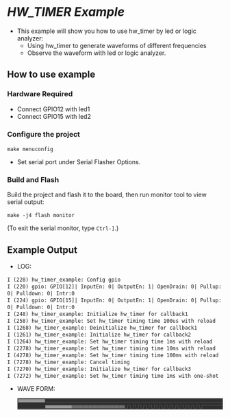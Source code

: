 # _HW_TIMER Example_

* This example will show you how to use hw_timer by led or logic analyzer:  
    * Using hw_timer to generate waveforms of different frequencies
    * Observe the waveform with led or logic analyzer.    

## How to use example

### Hardware Required

 * Connect GPIO12 with led1
 * Connect GPIO15 with led2

### Configure the project

```
make menuconfig
```

* Set serial port under Serial Flasher Options.


### Build and Flash

Build the project and flash it to the board, then run monitor tool to view serial output:

```
make -j4 flash monitor
```

(To exit the serial monitor, type ``Ctrl-]``.)

## Example Output  

* LOG:  

```  
I (228) hw_timer_example: Config gpio
I (220) gpio: GPIO[12]| InputEn: 0| OutputEn: 1| OpenDrain: 0| Pullup: 0| Pulldown: 0| Intr:0
I (224) gpio: GPIO[15]| InputEn: 0| OutputEn: 1| OpenDrain: 0| Pullup: 0| Pulldown: 0| Intr:0
I (248) hw_timer_example: Initialize hw_timer for callback1
I (258) hw_timer_example: Set hw_timer timing time 100us with reload
I (1268) hw_timer_example: Deinitialize hw_timer for callback1
I (1261) hw_timer_example: Initialize hw_timer for callback2
I (1264) hw_timer_example: Set hw_timer timing time 1ms with reload
I (2278) hw_timer_example: Set hw_timer timing time 10ms with reload
I (4278) hw_timer_example: Set hw_timer timing time 100ms with reload
I (7278) hw_timer_example: Cancel timing
I (7270) hw_timer_example: Initialize hw_timer for callback3
I (7272) hw_timer_example: Set hw_timer timing time 1ms with one-shot

```  

* WAVE FORM:  

  ![wave](wave.png)  